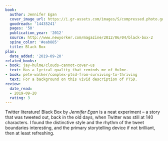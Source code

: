 ```yaml
---
book:
  author: Jennifer Egan
  cover_image_url: https://i.gr-assets.com/images/S/compressed.photo.goodreads.com/books/1338999208l/14435241._SX98_.jpg
  goodreads: '14435241'
  pages: '50'
  publication_year: '2012'
  source: http://www.newyorker.com/magazine/2012/06/04/black-box-2
  spine_color: '#eab885'
  title: Black Box
plan:
  date_added: '2019-09-20'
related_books:
- book: jay-hulme/clouds-cannot-cover-us
  text: Has a lyrical quality that reminds me of Hulme.
- book: pete-walker/complex-ptsd-from-surviving-to-thriving
  text: For a background on this vivid description of PTSD.
review:
  date_read:
  - 2019-09-20
  rating: 3
---
```


Twitter literature!  Black Box by *Jennifer Egan* is a neat experiment – a story that was tweeted out, back in the old
days, when Twitter was still at 140 characters. I found the distinctive style and the rhythm of the tweet boundaries
interesting, and the primary storytelling device if not brilliant, then at least refreshing.
